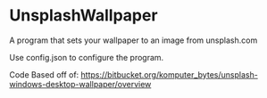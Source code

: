 # UnsplashWallpaper
A program that sets your wallpaper to an image from unsplash.com

Use config.json to configure the program.

Code Based off of: https://bitbucket.org/komputer_bytes/unsplash-windows-desktop-wallpaper/overview
